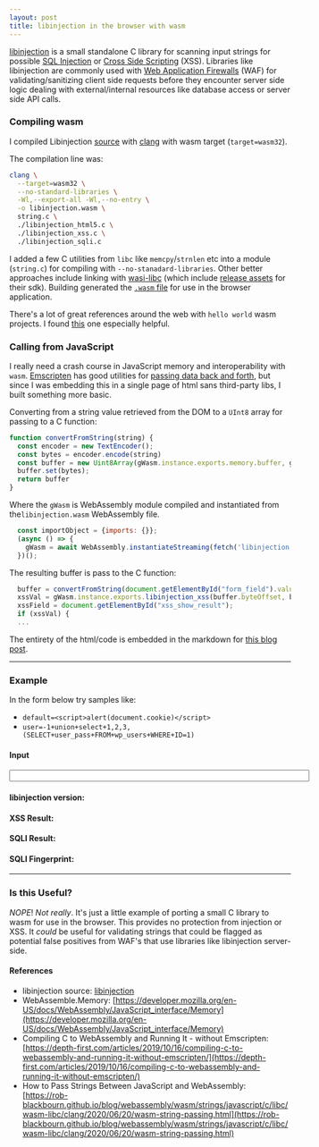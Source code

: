 ```yaml
---
layout: post
title: libinjection in the browser with wasm
---
```


[libinjection](https://github.com/libinjection/libinjection) is a small standalone C library for scanning input strings for possible [SQL Injection](https://en.wikipedia.org/wiki/SQL_injection) or [Cross Side Scripting](https://en.wikipedia.org/wiki/Cross-site_scripting) (XSS).  Libraries like libinjection are commonly used with [Web Application Firewalls](https://en.wikipedia.org/wiki/Web_application_firewall) (WAF) for validating/sanitizing client side requests before they encounter server side logic dealing with external/internal resources like database access or server side API calls.


### Compiling wasm

I compiled Libinjection [source](https://github.com/libinjection/libinjection) with [clang](https://clang.llvm.org/) with wasm target (`target=wasm32`).

The compilation line was:

```sh
clang \
  --target=wasm32 \
  --no-standard-libraries \
  -Wl,--export-all -Wl,--no-entry \
  -o libinjection.wasm \
  string.c \
  ./libinjection_html5.c \
  ./libinjection_xss.c \
  ./libinjection_sqli.c
```

I added a few C utilities from `libc` like `memcpy`/`strnlen` etc into a module (`string.c`) for compiling with `--no-stanadard-libraries`.  Other better approaches include linking with [wasi-libc](https://github.com/WebAssembly/wasi-libc) (which include [release assets](https://github.com/WebAssembly/wasi-sdk/releases) for their sdk).  Building generated the [`.wasm` file](https://github.com/tinselcity/tinselcity.github.io/blob/master/dat/blog/2023_2_26_Libinjection_Wasm/libinjection.wasm) for use in the browser application.

There's a lot of great references around the web with `hello world` wasm projects.  I found [this](https://depth-first.com/articles/2019/10/16/compiling-c-to-webassembly-and-running-it-without-emscripten/) one especially helpful.

### Calling from JavaScript

I really need a crash course in JavaScript memory and interoperability with `wasm`.  [Emscripten](https://emscripten.org/) has good utilities for [passing data back and forth](https://emscripten.org/docs/porting/connecting_cpp_and_javascript/Interacting-with-code.html#call-compiled-c-c-code-directly-from-javascript), but since I was embedding this in a single page of html sans third-party libs, I built something more basic.

Converting from a string value retrieved from the DOM to a `UInt8` array for passing to a C function:

```js
function convertFromString(string) {
  const encoder = new TextEncoder();
  const bytes = encoder.encode(string)
  const buffer = new Uint8Array(gWasm.instance.exports.memory.buffer, gMemory, bytes.byteLength + 1)
  buffer.set(bytes);
  return buffer
}
```

Where the `gWasm` is WebAssembly module compiled and instantiated from the`libinjection.wasm` WebAssembly file.

```js
  const importObject = {imports: {}};
  (async () => {
    gWasm = await WebAssembly.instantiateStreaming(fetch('libinjection.wasm'), importObject);
  })();
```

The resulting buffer is pass to the C function:

```js
  buffer = convertFromString(document.getElementById("form_field").value);
  xssVal = gWasm.instance.exports.libinjection_xss(buffer.byteOffset, buffer.length);
  xssField = document.getElementById("xss_show_result");
  if (xssVal) {
  ...
```

The entirety of the html/code is embedded in the markdown for [this blog post](https://raw.githubusercontent.com/tinselcity/tinselcity.github.io/master/_posts/2023-2-26-Libinjection-Wasm.md).

---

### Example

In the form below try samples like:

- `default=<script>alert(document.cookie)</script>`
- `user=-1+union+select+1,2,3,(SELECT+user_pass+FROM+wp_users+WHERE+ID=1)`

#### Input
<div>
<input id="form_field" size="64" type="text" onKeyPress="testOnKeyPress()" onKeyUp="testOnKeyPress()">
</div>

<div>
<h4>libinjection version: <span id="version_field"></span></h4>
<h4>XSS Result:       <span id="xss_show_result"></span></h4>
<h4>SQLI Result:      <span id="sqli_show_result"></span></h4>
<h4>SQLI Fingerprint: <span id="sqli_show_fingerprint"></span></h4>
</div>


<script>
// ---------------------------------------------------------
// create shared memory
// ---------------------------------------------------------
const gMemory = new WebAssembly.Memory({
  initial: 1024,
  maximum: 4096,
  shared: true,
});
// ---------------------------------------------------------
// import wasm
// ---------------------------------------------------------
let gWasm;
const importObject = {imports: {}};
(async () => {
  const response = await fetch("{{site.url}}/dat/blog/2023_2_26_Libinjection_Wasm/libinjection.wasm");
  const buffer = await response.arrayBuffer();
  gWasm = await WebAssembly.instantiate(buffer);
  display_version();
})();
// ---------------------------------------------------------
// convert from string
// ---------------------------------------------------------
function convertFromString(string) {
  const encoder = new TextEncoder();
  const bytes = encoder.encode(string)
  const buffer = new Uint8Array(gWasm.instance.exports.memory.buffer, gMemory, bytes.byteLength + 1)
  buffer.set(bytes);
  return buffer
}
// ---------------------------------------------------------
// create empty buffer
// ---------------------------------------------------------
function createBuffer(length) {
  const buffer = new Uint8Array(gWasm.instance.exports.memory.buffer, gMemory, length+1)
  return buffer
}
// ---------------------------------------------------------
// key press
// ---------------------------------------------------------
function testOnKeyPress() {
    let buffer = null;
    try {
      fingerprint = createBuffer(8);
      buffer = convertFromString(document.getElementById("form_field").value);
      // ---------------------------------------------------
      // xss test
      // ---------------------------------------------------
      xssVal = gWasm.instance.exports.libinjection_xss(buffer.byteOffset, buffer.length);
      xssField = document.getElementById("xss_show_result");
      if (xssVal) {
        xssField.innerText = "DETECTED";
        xssField.style.color = "red";
      }
      else {
        xssField.innerText = "OK";
        xssField.style.color = "green";
      }
      // ---------------------------------------------------
      // sqli test
      // ---------------------------------------------------
      sqliVal = gWasm.instance.exports.libinjection_sqli(buffer.byteOffset, buffer.length, fingerprint.byteOffset);
      sqliField = document.getElementById("sqli_show_result");
      sqliFingerPrint = document.getElementById("sqli_show_fingerprint");
      if (sqliVal) {
        sqliField.innerText = "DETECTED";
        sqliField.style.color = "red";
        sqliFingerPrint.innerText = fingerprint;
        sqliFingerPrint.style.color = "red";
      }
      else {
        sqliField.innerText = "OK";
        sqliField.style.color = "green";
        sqliFingerPrint.innerText = "NONE";
        sqliFingerPrint.style.color = "green";
      }
    } finally {
      delete buffer;
      delete fingerprint;
    }
}
// ---------------------------------------------------------
// display version
// ---------------------------------------------------------
function display_version() {
  var l_str = new Int8Array(
    gWasm.instance.exports.memory.buffer,
    gWasm.instance.exports.libinjection_version(),
    gWasm.instance.exports.libinjection_version_len()
  )
  let l_version = String.fromCharCode.apply(null, l_str);
  var versionField = document.getElementById("version_field");
  versionField.innerText = l_version;
  versionField.style.color = "blue";
};
</script>

---

### Is this Useful?

_NOPE_!  _Not really_.  It's just a little example of porting a small C library to wasm for use in the browser.  This provides no protection from injection or XSS.  It _could_ be useful for validating strings that could be flagged as potential false positives from WAF's that use libraries like libinjection server-side.


#### References
- libinjection source: [libinjection](https://github.com/libinjection/libinjection)
- WebAssemble.Memory: [https://developer.mozilla.org/en-US/docs/WebAssembly/JavaScript_interface/Memory](https://developer.mozilla.org/en-US/docs/WebAssembly/JavaScript_interface/Memory)
- Compiling C to WebAssembly and Running It - without Emscripten: [https://depth-first.com/articles/2019/10/16/compiling-c-to-webassembly-and-running-it-without-emscripten/](https://depth-first.com/articles/2019/10/16/compiling-c-to-webassembly-and-running-it-without-emscripten/)
- How to Pass Strings Between JavaScript and WebAssembly: [https://rob-blackbourn.github.io/blog/webassembly/wasm/strings/javascript/c/libc/wasm-libc/clang/2020/06/20/wasm-string-passing.html](https://rob-blackbourn.github.io/blog/webassembly/wasm/strings/javascript/c/libc/wasm-libc/clang/2020/06/20/wasm-string-passing.html)

